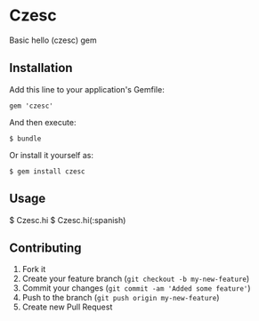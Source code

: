 # Czesc

Basic hello (czesc) gem

## Installation

Add this line to your application's Gemfile:

    gem 'czesc'

And then execute:

    $ bundle

Or install it yourself as:

    $ gem install czesc

## Usage

$ Czesc.hi
$ Czesc.hi(:spanish)

## Contributing

1. Fork it
2. Create your feature branch (`git checkout -b my-new-feature`)
3. Commit your changes (`git commit -am 'Added some feature'`)
4. Push to the branch (`git push origin my-new-feature`)
5. Create new Pull Request
